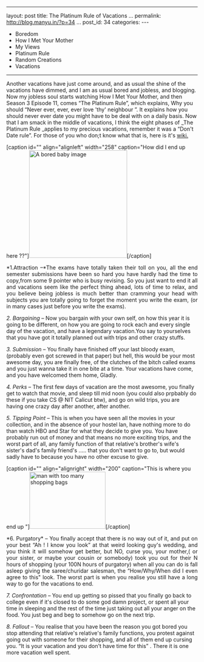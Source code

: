   ---------------------------------------
  layout: post
  title: The Platinum Rule of Vacations
  ...
  permalink: http://blog.manyu.in/?p=34
  ...
  post\_id: 34
  categories: ---
  - Boredom
  - How I Met Your Mother
  - My Views
  - Platinum Rule
  - Random Creations
  - Vacations
  ---------------------------------------

Another vacations have just come around, and as usual the shine of
the vacations have dimmed, and I am as usual bored and jobless, and
blogging. Now my jobless soul starts watching How I Met Your
Mother, and then Season 3 Episode 11, comes “The Platinum Rule”,
which explains, Why you should “Never ever, ever, ever love 'thy'
neighbour ”. It explains how you should never ever date you might
have to be deal with on a daily basis. Now that I am smack in the
middle of vacations, I think the eight phases of \_The Platinum
Rule \_applies to my precious vacations, remember it was a “Don't
Date rule”. For those of you who don;t know what that is, here is
it's
<a href="http://en.wikipedia.org/wiki/The_Platinum_Rule_%28How_I_Met_Your_Mother%29" target="_blank">wiki.</a>

[caption id="" align="alignleft" width="258" caption="How did I end
up here
??"]<img title="Bored, Bored and B.O.R.E.D" src="http://chuckwarnockblog.files.wordpress.com/2010/03/bored-baby-1284.jpeg" alt="A bored baby image" width="258" height="283" />[/caption]
<p style="text-align:justify;">
*1.Attraction –*The exams have totally taken their toll on you, all
the end semester submissions have been so hard you have hardly had
the time to copy,from some 9 pointer who is busy revising. So you
just want to end it all and vacations seem like the perfect thing
ahead, lots of time to relax, and you believe being jobless is much
better than cramming your head with subjects you are totally going
to forget the moment you write the exam, (or in many cases just
before you write the exams).

*2. Bargaining* – Now you bargain with your own self, on how this
year it is going to be different, on how you are going to rock each
and every single day of the vacation, and have a legendary
vacation.You say to yourselves that you have got it totally planned
out with trips and other crazy stuffs.

*3. Submission* – You finally have finished off your last bloody
exam, (probably even got screwed in that paper) but hell, this
would be your most awesome day, you are finally free, of the
clutches of the bitch called exams and you just wanna take it in
one bite at a time. Your vacations have come, and you have welcomed
them home, Gladly.

*4. Perks* – The first few days of vacation are the most awesome,
you finally get to watch that movie, and sleep till mid noon (you
could also prpbably do these if you take CS @ NIT Calicut btw), and
go on wild trips, you are having one crazy day after another, after
another.

*5. Tipping Point* – This is when you have seen all the movies in
your collection, and in the absence of your hostel lan, have
nothing more to do than watch HBO and Star for what they decide to
give you. You have probably run out of money and that means no more
exciting trips, and the worst part of all, any family function of
that relative's brother's wife's sister's dad's family friend's
..... that you don't want to go to, but would sadly have to because
you have no other excuse to give.

[caption id="" align="alignright" width="200" caption="This is
where you end up
"]<img src="http://felixker.com/wp-content/uploads/2009/03/pe0060257.jpg" alt="man with too many shopping bags" width="200" height="150" />[/caption]
<p style="text-align:justify;">
*6. Purgatory* – You finally accept that there is no way out of it,
and put on your best “Ah ! I know you look” at that weird looking
guy's wedding, and you think it will somehow get better, but NO,
curse you, your mother,( or your sister, or maybe your cousin or
somebody) took you out for their N hours of shopping (your 100N
hours of purgatory) when all you can do is fall asleep giving the
saree/churidar salesman, the “How/Why/When did I even agree to
this" look. The worst part is when you realise you still have a
long way to go for the vacations to end.

*7. Confrontation* – You end up getting so pissed that you finally
go back to college even if it's closed to do some god damn project,
or spent all your time in sleeping and the rest of the time just
taking out all your anger on the food. You just beg and beg to
somehow go on the next trip.

*8. Fallout* – You realise that you have been the reason you got
bored you stop attending that relative's relative's family
functions, you protest against going out with someone for their
shopping, and all of them end up cursing you. “It is your vacation
and you don't have time for this” . There it is one more vacation
well spent.



